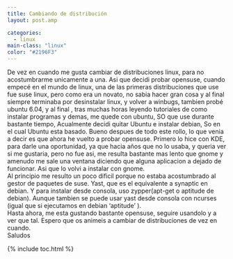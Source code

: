 ```yaml
---
title: Cambiando de distribución
layout: post.amp

categories:
  - linux
main-class: "linux"
color: "#2196F3"
---
```

De vez en cuando me gusta cambiar de distribuciones linux, para no acostumbrarme unicamente a una. Asi que decidi probar opensuse, cuando
<span class="fullpost"><br /> empecé en el mundo de linux, una de las primeras distribuciones que use fue suse linux, pero como era un novato, no sabia hacer gran cosa y al final siempre terminaba por desinstalar linux, y volver a winbugs, tambien probé ubuntu 6.04, y al final , tras muchas horas leyendo tutoriales de como instalar programas y demas, me quede con ubuntu, SO que use durante bastante tiempo, Acualmente decidi quitar Ubuntu e instalar debian, So en el cual Ubuntu esta basado. Bueno despues de todo este rollo, lo que venia a decir es que ahora he vuelto a probar opensuse. Primero lo hice con KDE, para darle una oportunidad, ya que hacia años que no lo usaba, y queria ver si me gustaria, pero no fue asi, me resulta bastante mas lento que gnome y amenudo me sale una ventana diciendo que alguna aplicacion a dejado de funcionar. Asi que lo volvi a instalar con gnome.<br /> Al principio me resulto un poco dificil porque no estaba acostumbrado al gestor de paquetes de suse. Yast, que es el equivalente a synaptic en debian. Y para instalar desde consola, uso zypper(apt-get o aptitude de debian). Aunque tambien se puede usar yast desde consola con ncurses (igual que si ejecutamos en debian &#8216;aptitude&#8217; ).<br /> Hasta ahora, me esta gustando bastante opensuse, seguire usandolo y a ver que tal. Espero que os animeis a cambiar de distribuciones de vez en cuando.<br /> Saludos <br /> </span>



{% include toc.html %}
